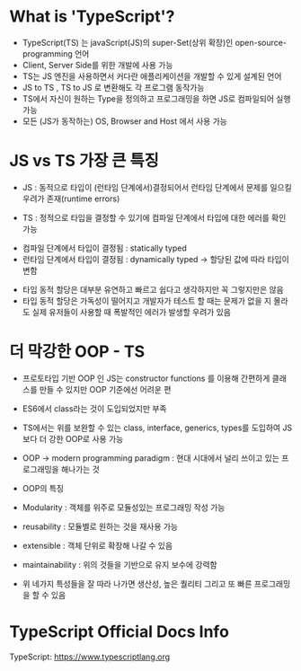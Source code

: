 # What is 'TypeScript'?
- TypeScript(TS) 는 javaScript(JS)의 super-Set(상위 확장)인 open-source-programming 언어
- Client, Server Side를 위한 개발에 사용 가능
- TS는 JS 엔진을 사용하면서 커다란 애플리케이션을 개발할 수 있게 설계된 언어
- JS to TS , TS to JS 로 변환해도 각 프로그램 동작가능
- TS에서 자신이 원하는 Type을 정의하고 프로그래밍을 하면 JS로 컴파일되어 실행 가능
- 모든 (JS가 동작하는) OS, Browser and Host 에서 사용 가능

# JS vs TS 가장 큰 특징
- JS : 동적으로 타입이 (런타임 단계에서)결정되어서 런타임 단계에서 문제를 일으킬 우려가 존재(runtime errors)

- TS : 정적으로 타입을 결정할 수 있기에 컴파일 단계에서 타입에 대한 에러를 확인가능

* 컴파일 단계에서 타입이 결정됨 : statically typed
* 런타임 단계에서 타입이 결정됨 : dynamically typed -> 할당된 값에 따라 타입이 변함

- 타입 동적 할당은 대부분 유연하고 빠르고 쉽다고 생각하지만 꼭 그렇지만은 않음
- 타입 동적 할당은 가독성이 떨어지고 개발자가 테스트 할 때는 문제가 없을 지 몰라도 실제 유저들이 사용할 때 폭발적인 에러가 발생할 우려가 있음

# 더 막강한 OOP - TS
- 프로토타입 기반 OOP 인 JS는 constructor functions 를 이용해 간편하게 클래스를 만들 수 있지만 OOP 기준에선 어려운 편
- ES6에서 class라는 것이 도입되었지만 부족

- TS에서는 위를 보완할 수 있는 class, interface, generics, types를 도입하여 JS 보다 더 강한 OOP로 사용 가능

- OOP -> modern programming paradigm : 현대 시대에서 널리 쓰이고 있는 프로그래밍을 해나가는 것

* OOP의 특징
- Modularity : 객체를 위주로 모듈성있는 프로그래밍 작성 가능
- reusability : 모듈별로 원하는 것을 재사용 가능
- extensible : 객체 단위로 확장해 나갈 수 있음
- maintainability : 위의 것들을 기반으로 유지 보수에 강력함

- 위 네가지 특성들을 잘 따라 나가면 생산성, 높은 퀄리티 그리고 또 빠른 프로그래밍을 할 수 있음

# TypeScript Official Docs Info
TypeScript: https://www.typescriptlang.org
